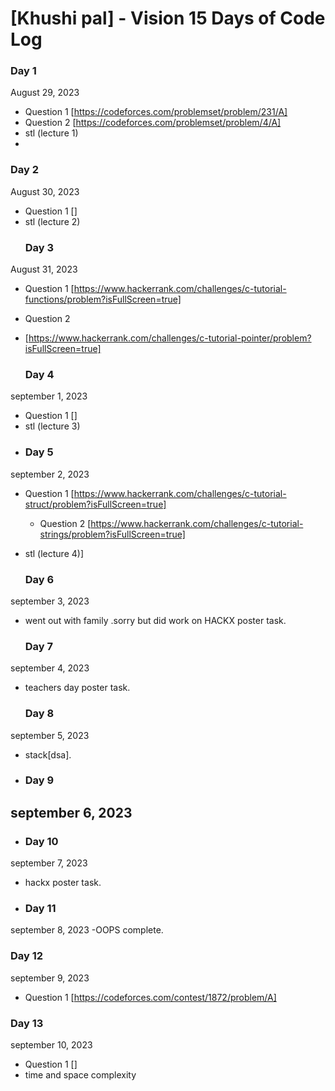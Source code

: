 # [Khushi pal] - Vision 15 Days of Code Log

### Day 1

August 29, 2023

- Question 1
  [https://codeforces.com/problemset/problem/231/A]
- Question 2
  [https://codeforces.com/problemset/problem/4/A]
- stl (lecture 1)
- 
 ### Day 2

August 30, 2023

- Question 1
  []
- stl (lecture 2)
   ### Day 3

August 31, 2023

- Question 1
  [https://www.hackerrank.com/challenges/c-tutorial-functions/problem?isFullScreen=true]
- Question 2
-  [https://www.hackerrank.com/challenges/c-tutorial-pointer/problem?isFullScreen=true]

    ### Day 4
   
  september 1, 2023

- Question 1
  []
- stl (lecture 3)
- 
  ### Day 5
  
september 2, 2023

- Question 1
  [https://www.hackerrank.com/challenges/c-tutorial-struct/problem?isFullScreen=true]
  - Question 2
  [https://www.hackerrank.com/challenges/c-tutorial-strings/problem?isFullScreen=true]
- stl (lecture 4)]
  
  ### Day 6
  
september 3, 2023

- went out with family .sorry but did work on HACKX poster task.

  ### Day 7
  
september 4, 2023

- teachers day poster task.
  
  ### Day 8
september 5, 2023

- stack[dsa].

-  ### Day 9
september 6, 2023
-

-  ### Day 10
  
september 7, 2023
- hackx poster task.

-  ### Day 11
september 8, 2023
-OOPS complete.

### Day 12

september 9, 2023

- Question 1
  [https://codeforces.com/contest/1872/problem/A]

### Day 13

september 10, 2023

- Question 1
  []
- time and space complexity
  
  


 

  
